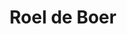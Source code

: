 ---
category: residents
layout: post
title: Roel de Boer
profession: fine arts
image: /images/residents/roeldeboer_01.png
website: www.roeldeboer.com
---